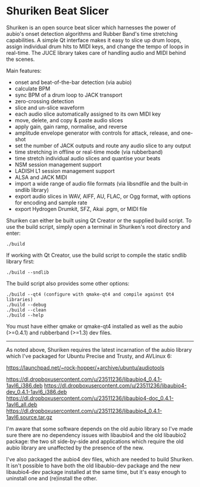 Shuriken Beat Slicer
====================

Shuriken is an open source beat slicer which harnesses the power of aubio's onset detection algorithms and Rubber Band's time stretching capabilities. A simple Qt interface makes it easy to slice up drum loops, assign individual drum hits to MIDI keys, and change the tempo of loops in real-time. The JUCE library takes care of handling audio and MIDI behind the scenes.

Main features:

- onset and beat-of-the-bar detection (via aubio)
- calculate BPM
- sync BPM of a drum loop to JACK transport
- zero-crossing detection
- slice and un-slice waveform
- each audio slice automatically assigned to its own MIDI key
- move, delete, and copy & paste audio slices
- apply gain, gain ramp, normalise, and reverse
- amplitude envelope generator with controls for attack, release, and one-shot
- set the number of JACK outputs and route any audio slice to any output
- time stretching in offline or real-time mode (via rubberband)
- time stretch individual audio slices and quantise your beats
- NSM session management support
- LADISH L1 session management support
- ALSA and JACK MIDI
- import a wide range of audio file formats (via libsndfile and the built-in sndlib library)
- export audio slices in WAV, AIFF, AU, FLAC, or Ogg format, with options for encoding and sample rate
- export Hydrogen Drumkit, SFZ, Akai .pgm, or MIDI file

Shuriken can either be built using Qt Creator or the supplied build script. To use the build script, simply open a terminal in Shuriken's root directory and enter:

    ./build

If working with Qt Creator, use the build script to compile the static sndlib library first:

    ./build --sndlib

The build script also provides some other options:

    ./build --qt4 (configure with qmake-qt4 and compile against Qt4 libraries)
    ./build --debug
    ./build --clean
    ./build --help

You must have either qmake or qmake-qt4 installed as well as the aubio (>=0.4.1) and rubberband (>=1.3) dev files.
___

As noted above, Shuriken requires the latest incarnation of the aubio library which I've packaged for Ubuntu Precise and Trusty, and AVLinux 6:

https://launchpad.net/~rock-hopper/+archive/ubuntu/audiotools

https://dl.dropboxusercontent.com/u/23511236/libaubio4_0.4.1-1avl6_i386.deb
https://dl.dropboxusercontent.com/u/23511236/libaubio4-dev_0.4.1-1avl6_i386.deb
https://dl.dropboxusercontent.com/u/23511236/libaubio4-doc_0.4.1-1avl6_all.deb
https://dl.dropboxusercontent.com/u/23511236/libaubio4_0.4.1-1avl6.source.tar.gz

I'm aware that some software depends on the old aubio library so I've made sure there are no dependency issues with libaubio4 and the old libaubio2 package: the two sit side-by-side and applications which require the old aubio library are unaffected by the presence of the new.

I've also packaged the aubio4 dev files, which are needed to build Shuriken.  It isn't possible to have both the old libaubio-dev package and the new libaubio4-dev package installed at the same time, but it's easy enough to uninstall one and (re)install the other.
